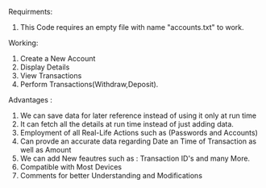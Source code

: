 Requirments:
  1. This Code requires an empty file with name "accounts.txt" to work.

Working:
  1. Create a New Account
  2. Display Details
  3. View Transactions
  4. Perform Transactions(Withdraw,Deposit).

Advantages :
  1. We can save data for later reference instead of using it only at run time
  2. It can fetch all the details at run time instead of just adding data.
  3. Employment of all Real-Life Actions such as (Passwords and Accounts)
  4. Can provde an accurate data regarding Date an Time of Transaction as well as Amount
  5. We can add New feautres such as : Transaction ID's and many More.
  6. Compatible with Most Devices
  7. Comments for better Understanding and Modifications
